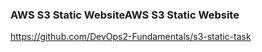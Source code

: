 ### AWS S3 Static WebsiteAWS S3 Static Website

<https://github.com/DevOps2-Fundamentals/s3-static-task>
